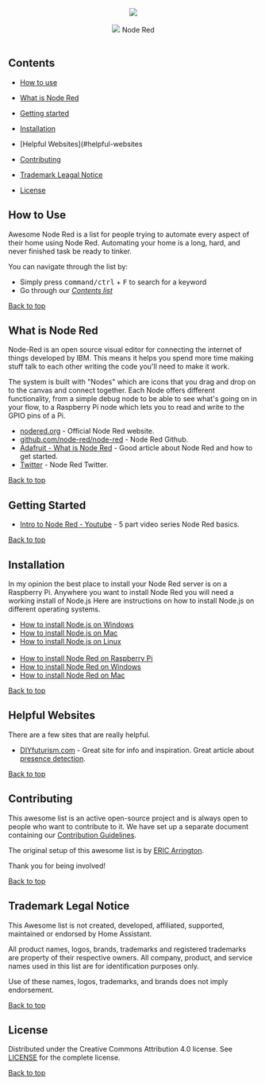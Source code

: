 <div align="center">
	<img src="https://github.com/SAASquatchy/awesome-list-node-red/blob/master/media/node-red-awesome.png">
	<br><br>
	<img src="https://awesome.re/badge.svg"> Node Red
	<br>
</div>

<br>


## Contents

- [How to use](#how-to-use)
- [What is Node Red](#what-is-node-red)
- [Getting started](#getting-started)
- [Installation](#installation)
- [Helpful Websites](#helpful-websites

- [Contributing](#contributing)
- [Trademark Leagal Notice](#trademark-legal-notice)
- [License](#license)


## How to Use

Awesome Node Red is a list for people trying to automate every
aspect of their home using Node Red. Automating your home is a long, hard, and never finished
task be ready to tinker.

You can navigate through the list by:

- Simply press <kbd>command/ctrl</kbd> + <kbd>F</kbd> to search for a keyword
- Go through our [_Contents list_](#contents)

[Back to top](#contents)

## What is Node Red

Node-Red is an open source visual editor for connecting the internet of things developed by IBM. This means it helps you spend more time making stuff talk to each other writing the code you'll need to make it work. 

The system is built with "Nodes" which are icons that you drag and drop on to the canvas and connect together. Each Node offers different functionality, from a simple debug node to be able to see what's going on in your flow, to a Raspberry Pi node which lets you to read and write to the GPIO pins of a Pi.

* [nodered.org](https://nodered.org/) - Official Node Red website.
* [github.com/node-red/node-red](https://github.com/node-red/node-red) - Node Red Github.
* [Adafruit - What is Node Red](https://learn.adafruit.com/raspberry-pi-hosting-node-red/what-is-node-red]) - Good article about Node Red and how to get started.
* [Twitter](https://twitter.com/nodered) - Node Red Twitter.

[Back to top](#contents)

## Getting Started

* [Intro to Node Red - Youtube](https://www.youtube.com/watch?v=3AR432bguOY) - 5 part video series Node Red basics.

[Back to top](#contents)

## Installation

In my opinion the best place to install your Node Red server is on a Raspberry Pi. Anywhere you want to install Node Red you will need a working install of Node.js Here are instructions on how to install Node.js on different operating systems.

* [How to install Node.js on Windows](https://treehouse.github.io/installation-guides/windows/node-windows.html)
* [How to install Node.js on Mac](https://blog.teamtreehouse.com/install-node-js-npm-mac)
* [How to install Node.js on Linux](https://blog.teamtreehouse.com/install-node-js-npm-linux)
<br><br>
* [How to install Node Red on Raspberry Pi](https://nodered.org/docs/hardware/raspberrypi)
* [How to install Node Red on Windows](https://nodered.org/docs/platforms/windows)
* [How to install Node Red on Mac](https://diyprojects.io/installing-using-node-red-macos-windows/)

[Back to top](#contents)

## Helpful Websites

There are a few sites that are really helpful. 

* [DIYfuturism.com](https://diyfuturism.com/index.php/category/node-red/) - Great site for info and inspiration. Great article about [presence detection](https://diyfuturism.com/index.php/2017/11/27/useful-sensor-improving-presence-detection-with-node-red/).

[Back to top](#contents)

## Contributing

This awesome list is an active open-source project and is always open to
people who want to contribute to it. We have set up a separate document
containing our [Contribution Guidelines](https://github.com/SAASquatchy/awesome-list-node-red/blob/master/CONTRIBUTING.md).

The original setup of this awesome list is by [ERIC Arrington](https://twitter.com/ewarrin).

Thank you for being involved!

[Back to top](#contents)

## Trademark Legal Notice

This Awesome list is not created, developed, affiliated, supported, maintained
or endorsed by Home Assistant.

All product names, logos, brands, trademarks and registered trademarks are
property of their respective owners. All company, product, and service names
used in this list are for identification purposes only.

Use of these names, logos, trademarks, and brands does not imply endorsement.

[Back to top](#contents)

## License

Distributed under the Creative Commons Attribution 4.0 license. 
See [LICENSE](https://github.com/SAASquatchy/awesome-list-node-red/blob/master/LICENSE.md) for
the complete license.

[Back to top](#contents)

